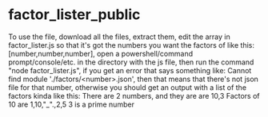 # factor_lister_public



To use the file, download all the files, extract them, edit the array in factor_lister.js so that it's got the numbers you want the factors of like this: \[number,number,number], open a powershell/command prompt/console/etc. in the directory with the js file, then run the command "node factor_lister.js", if you get an error that says something like: Cannot find module './factors/\<number>.json', then that means that there's not json file for that number, otherwise you should get an output with a list of the factors kinda like this:
  There are 2 numbers, and they are are 10,3
  Factors of 10 are 1,10,"\_".,2,5
  3 is a prime number
